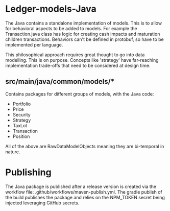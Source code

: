 # Ledger-models-Java

The Java contains a standalone implementation of models. This is to allow for behavioral aspects to be added to
models. For example the Transaction.java class has logic for creating cash impacts and
maturation children transactions. Behaviors can't be defined in protobuf, so have to be
implemented per language.

This philosophical approach requires great thought to go into data modelling. This is on purpose. Concepts like
'strategy' have far-reaching implementation trade-offs that need to be considered at design time.

## src/main/java/common/models/*

Contains packages for different groups of models, with the Java code:

* Portfolio
* Price
* Security
* Strategy
* TaxLot
* Transaction
* Position

All of the above are RawDataModelObjects meaning they are bi-temporal in nature. 


# Publishing

The Java package is published after a release version is created via the workflow file: .github/workflows/maven-publish.yml. The gradle publish of the build publishes the package and relies on the NPM_TOKEN secret being injected leveraging GitHub secrets.
